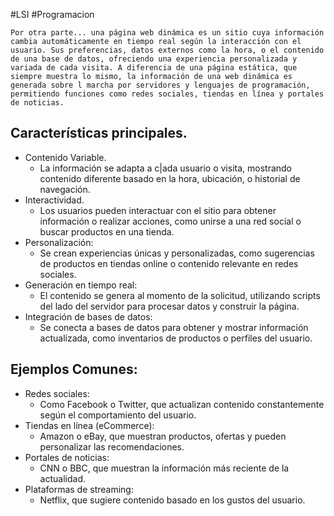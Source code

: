 #LSI #Programacion 

	Por otra parte... una página web dinámica es un sitio cuya información cambia automáticamente en tiempo real según la interacción con el usuario. Sus preferencias, datos externos como la hora, o el contenido de una base de datos, ofreciendo una experiencia personalizada y variada de cada visita. A diferencia de una página estática, que siempre muestra lo mismo, la información de una web dinámica es generada sobre l marcha por servidores y lenguajes de programación, permitiendo funciones como redes sociales, tiendas en línea y portales de noticias.

## Características principales.

- Contenido Variable.
	- La información se adapta a c|ada usuario o visita, mostrando contenido diferente basado en la hora, ubicación, o historial de navegación.
- Interactividad.
	- Los usuarios pueden interactuar con el sitio para obtener información o realizar acciones, como unirse a una red social o buscar productos en una tienda.
- Personalización:
	- Se crean experiencias únicas y personalizadas, como sugerencias de productos en tiendas online o contenido relevante en redes sociales.
- Generación en tiempo real:
	- El contenido se genera al momento de la solicitud, utilizando scripts del lado del servidor para procesar datos y construir la página.
- Integración de bases de datos:
	- Se conecta a bases de datos para obtener y mostrar información actualizada, como inventarios de productos o perfiles del usuario.

## Ejemplos Comunes:

- Redes sociales: 
	- Como Facebook o Twitter, que actualizan contenido constantemente según el comportamiento del usuario. 
- Tiendas en línea (eCommerce): 
	- Amazon o eBay, que muestran productos, ofertas y pueden personalizar las recomendaciones. 
- Portales de noticias: 
	- CNN o BBC, que muestran la información más reciente de la actualidad. 
- Plataformas de streaming: 
	- Netflix, que sugiere contenido basado en los gustos del usuario. 

